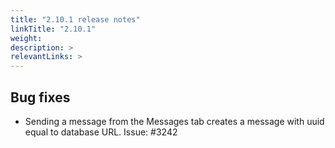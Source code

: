 ```yaml
---
title: "2.10.1 release notes"
linkTitle: "2.10.1"
weight: 
description: >
relevantLinks: >
---
```


## Bug fixes

- Sending a message from the Messages tab creates a message with uuid equal to database URL. Issue: #3242
